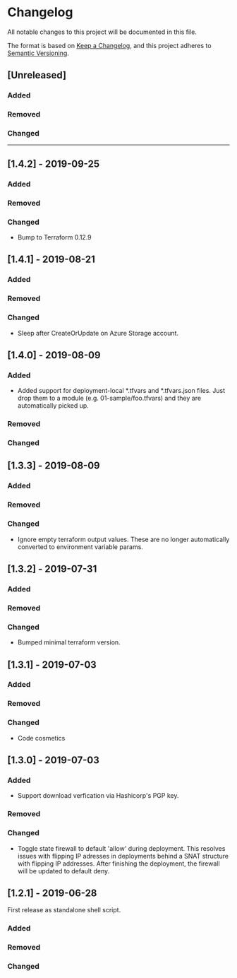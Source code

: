 # Changelog

All notable changes to this project will be documented in this file.

The format is based on [Keep a Changelog](https://keepachangelog.com/en/1.0.0/),
and this project adheres to [Semantic Versioning](https://semver.org/spec/v2.0.0.html).

## [Unreleased]

### Added

### Removed

### Changed

----------------
## [1.4.2] - 2019-09-25

### Added

### Removed

### Changed
- Bump to Terraform 0.12.9

## [1.4.1] - 2019-08-21

### Added

### Removed

### Changed
- Sleep after CreateOrUpdate on Azure Storage account.

## [1.4.0] - 2019-08-09

### Added
- Added support for deployment-local *.tfvars and *.tfvars.json files. Just drop them to a module (e.g. 01-sample/foo.tfvars) and they are automatically picked up.

### Removed

### Changed


## [1.3.3] - 2019-08-09

### Added

### Removed

### Changed
- Ignore empty terraform output values. These are no longer automatically converted to environment variable params.


## [1.3.2] - 2019-07-31

### Added

### Removed

### Changed
- Bumped minimal terraform version.

## [1.3.1] - 2019-07-03

### Added

### Removed

### Changed
- Code cosmetics

## [1.3.0] - 2019-07-03

### Added
- Support download verfication via Hashicorp's PGP key.

### Removed

### Changed
- Toggle state firewall to default 'allow' during deployment. This resolves issues with flipping IP adresses in deployments behind a SNAT structure with flipping IP addresses. After finishing the deployment, the firewall will be updated to default deny.

## [1.2.1] - 2019-06-28

First release as standalone shell script.

### Added

### Removed

### Changed

